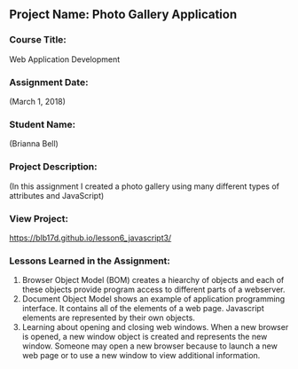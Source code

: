 ## Project Name:  Photo Gallery Application

### Course Title:
Web Application Development

### Assignment Date:  
(March 1, 2018)

### Student Name:  
(Brianna Bell)

### Project Description:
(In this assignment I created a photo gallery using many different types of attributes and JavaScript)

### View Project:
https://blb17d.github.io/lesson6_javascript3/

### Lessons Learned in the Assignment:
1. Browser Object Model (BOM) creates a hiearchy of objects and each of these objects provide program access to different parts of a webserver.
2. Document Object Model shows an example of application programming interface. It contains all of the elements of a web page. Javascript elements are represented by their own objects.
3. Learning about opening and closing web windows. When a new browser is opened, a new window object is created and represents the new window.  Someone may open a new browser because to launch a new web page or to use a new window to view additional information.
